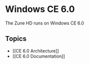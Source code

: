 # Windows CE 6.0
The Zune HD runs on Windows CE 6.0

## Topics
- [[CE 6.0 Architecture]]
- [[CE 6.0 Documentation]]
